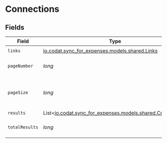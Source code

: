 # Connections


## Fields

| Field                                                                                          | Type                                                                                           | Required                                                                                       | Description                                                                                    |
| ---------------------------------------------------------------------------------------------- | ---------------------------------------------------------------------------------------------- | ---------------------------------------------------------------------------------------------- | ---------------------------------------------------------------------------------------------- |
| `links`                                                                                        | [io.codat.sync_for_expenses.models.shared.Links](../../models/shared/Links.md)                 | :heavy_check_mark:                                                                             | N/A                                                                                            |
| `pageNumber`                                                                                   | *long*                                                                                         | :heavy_check_mark:                                                                             | Current page number.                                                                           |
| `pageSize`                                                                                     | *long*                                                                                         | :heavy_check_mark:                                                                             | Number of items to return in results array.                                                    |
| `results`                                                                                      | List<[io.codat.sync_for_expenses.models.shared.Connection](../../models/shared/Connection.md)> | :heavy_minus_sign:                                                                             | N/A                                                                                            |
| `totalResults`                                                                                 | *long*                                                                                         | :heavy_check_mark:                                                                             | Total number of items.                                                                         |